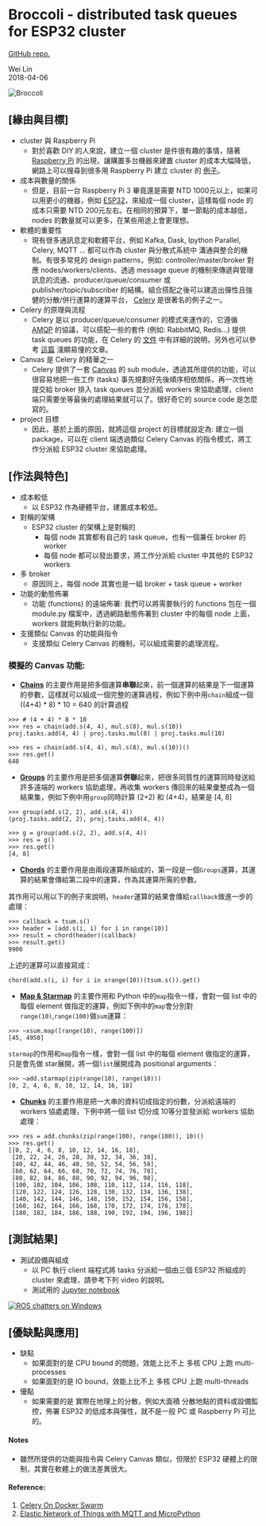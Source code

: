 
# Broccoli - distributed task queues for ESP32 cluster
[GitHub repo.](https://github.com/Wei1234c/Broccoli)

Wei Lin  
2018-04-06  

![Broccoli](https://raw.githubusercontent.com/Wei1234c/Broccoli/master/jpgs/Broccoli_cluster_cover.gif)  

## [緣由與目標]
- cluster 與 Raspberry Pi
  - 對於喜歡 DIY 的人來說，建立一個 cluster 是件很有趣的事情，隨著 [Raspberry Pi](https://www.raspberrypi.org/) 的出現，讓購置多台機器來建置 cluster 的成本大幅降低，網路上可以搜尋到很多用 Raspberry Pi 建立 cluster 的 [例子](https://www.google.com.tw/search?q=raspberry+pi+cluster&tbm=isch&tbo=u&source=univ&sa=X&ved=0ahUKEwiTuYuw4qDaAhWMgLwKHXaMCNkQsAQIUA&biw=1543&bih=732)。
- 成本與數量的關係
  - 但是，目前一台 Raspberry Pi 3 畢竟還是需要 NTD 1000元以上，如果可以用更小的機器，例如 [ESP32](https://en.wikipedia.org/wiki/ESP32)，來組成一個 cluster，這樣每個 node 的成本只需要 NTD 200元左右。在相同的預算下，單一節點的成本越低，nodes 的數量就可以更多，在某些用途上會更理想。
- 軟體的重要性
  - 現有很多通訊息定和軟體平台，例如 Kafka, Dask, Ipython Parallel, Celery, MQTT ... 都可以作為 cluster 與分散式系統中 溝通與整合的機制。有很多常見的 design patterns，例如: controller/master/broker 對應 nodes/workers/clients、透過 message queue 的機制來傳遞與管理訊息的流通、producer/queue/consumer 或 publisher/topic/subscriber 的結構。組合搭配之後可以建造出彈性且強健的分散/併行運算的運算平台， [Celery](http://www.celeryproject.org/) 是很著名的例子之一。
- Celery 的原理與流程
  - Celery 是以 producer/queue/consumer 的模式來運作的，它遵循 [AMQP](https://www.amqp.org/) 的協議，可以搭配一些的套件 (例如: RabbitMQ, Redis...) 提供 task queues 的功能，在 Celery 的 [文件](http://docs.celeryproject.org/en/latest/getting-started/index.html) 中有詳細的說明，另外也可以參考 [這篇](https://www.vinta.com.br/blog/2017/celery-overview-archtecture-and-how-it-works/) 淺顯易懂的文章。
- Canvas 是 Celery 的精華之一
  - Celery 提供了一套 [Canvas](http://docs.celeryproject.org/en/latest/userguide/canvas.html) 的 sub module，透過其所提供的功能，可以很容易地把一些工作 (tasks) 事先規劃好先後順序相依關係，再一次性地提交給 broker 排入 task queues 並分派給 workers 來協助處理，client 端只需要坐等最後的處理結果就可以了。很好奇它的 source code 是怎麼寫的。
- project 目標
  - 因此，基於上面的原因，就將這個 project 的目標就設定為: 建立一個 package，可以在 client 端透過類似 Celery Canvas 的指令模式，將工作分派給 ESP32 cluster 來協助處理。

## [作法與特色]
- 成本較低
  - 以 ESP32 作為硬體平台，建置成本較低。
- 對稱的架構
  - ESP32 cluster 的架構上是對稱的
    - 每個 node 其實都有自己的 task queue，也有一個兼任 broker 的 worker
    - 每個 node 都可以發出要求，將工作分派給 cluster 中其他的 ESP32 workers
- 多 broker
  - 原因同上，每個 node 其實也是一組 broker + task queue + worker
- 功能的動態佈署
  - 功能 (functions) 的遠端佈署: 我們可以將需要執行的 functions 包在一個 module.py 檔案中，透過網路動態佈署到 cluster 中的每個 node 上面，workers 就能夠執行新的功能。
- 支援類似 Canvas 的功能與指令
  - 支援類似 Celery Canvas 的機制，可以組成需要的處理流程。


### 模擬的 Canvas 功能:

- **[Chains](http://docs.celeryproject.org/en/latest/userguide/canvas.html#chains)** 的主要作用是把多個運算**串聯**起來，前一個運算的結果是下一個運算的參數，這樣就可以組成一個完整的運算過程，例如下例中用`chain`組成一個 ((4+4) * 8) * 10  = 640 的計算過程  
   
```
>>> # (4 + 4) * 8 * 10
>>> res = chain(add.s(4, 4), mul.s(8), mul.s(10))
proj.tasks.add(4, 4) | proj.tasks.mul(8) | proj.tasks.mul(10)

>>> res = chain(add.s(4, 4), mul.s(8), mul.s(10))()
>>> res.get()
640
```

- **[Groups](http://docs.celeryproject.org/en/latest/userguide/canvas.html#groups)** 的主要作用是把多個運算**併聯**起來，把很多同質性的運算同時發送給許多遠端的 workers 協助處理，再收集 workers 傳回來的結果彙整成為一個結果集，例如下例中用`group`同時計算 (2+2) 和 (4+4)，結果是 [4, 8]  

```
>>> group(add.s(2, 2), add.s(4, 4))
(proj.tasks.add(2, 2), proj.tasks.add(4, 4))

>>> g = group(add.s(2, 2), add.s(4, 4))
>>> res = g()
>>> res.get()
[4, 8]
```

- **[Chords](http://docs.celeryproject.org/en/latest/userguide/canvas.html#chords)** 的主要作用是由兩段運算所組成的，第一段是一個`Groups`運算，其運算的結果會傳給第二段中的運算，作為其運算所需的參數。  

其作用可以用以下的例子來說明，`header`運算的結果會傳給`callback`做進一步的處理：
```
>>> callback = tsum.s()
>>> header = [add.s(i, i) for i in range(10)]
>>> result = chord(header)(callback)
>>> result.get()
9900
```
上述的運算可以直接寫成：
```
chord(add.s(i, i) for i in xrange(10))(tsum.s()).get()
```


- **[Map & Starmap](http://docs.celeryproject.org/en/latest/userguide/canvas.html#map-starmap)** 的主要作用和 Python 中的`map`指令一樣，會對一個 list 中的每個 element 做指定的運算，例如下例中的`map`會分別對`range(10)`,`range(100)`做`sum`運算：
```
>>> ~xsum.map([range(10), range(100)])
[45, 4950]
```
`starmap`的作用和`map`指令一樣，會對一個 list 中的每個 element 做指定的運算，只是會先做 star展開，將一個`list`展開成為 positional arguments：
```
>>> ~add.starmap(zip(range(10), range(10)))
[0, 2, 4, 6, 8, 10, 12, 14, 16, 18]
```

- **[Chunks](http://docs.celeryproject.org/en/latest/userguide/canvas.html#chunks)** 的主要作用是把一大串的資料切成指定的份數，分派給遠端的 workers 協處處理，下例中將一個 list 切分成 10等分並發派給 workers 協助處理：
```
>>> res = add.chunks(zip(range(100), range(100)), 10)()
>>> res.get()
[[0, 2, 4, 6, 8, 10, 12, 14, 16, 18],
 [20, 22, 24, 26, 28, 30, 32, 34, 36, 38],
 [40, 42, 44, 46, 48, 50, 52, 54, 56, 58],
 [60, 62, 64, 66, 68, 70, 72, 74, 76, 78],
 [80, 82, 84, 86, 88, 90, 92, 94, 96, 98],
 [100, 102, 104, 106, 108, 110, 112, 114, 116, 118],
 [120, 122, 124, 126, 128, 130, 132, 134, 136, 138],
 [140, 142, 144, 146, 148, 150, 152, 154, 156, 158],
 [160, 162, 164, 166, 168, 170, 172, 174, 176, 178],
 [180, 182, 184, 186, 188, 190, 192, 194, 196, 198]]
```

 
## [測試結果]
- 測試設備與組成
  - 以 PC 執行 client 端程式將 tasks 分派給一個由三個 ESP32 所組成的 cluster 來處理，請參考下列 video 的說明。
  - 測試用的 [Jupyter notebook](https://github.com/Wei1234c/Broccoli/blob/master/notebooks/demo/mini%20cluster%20test.ipynb)   
 
 
[![ROS chatters on Windows](https://raw.githubusercontent.com/Wei1234c/Broccoli/master/jpgs/youtube.jpeg)](https://youtu.be/LbiSnh8w1kM)  



## [優缺點與應用]
- 缺點
  - 如果面對的是 CPU bound 的問題，效能上比不上 多核 CPU 上跑  multi-processes
  - 如果面對的是 IO bound，效能上比不上 多核 CPU 上跑  multi-threads
- 優點
  - 如果需要的是 實際在地理上的分散，例如大面積 分散地點的資料或設備監控，佈署 ESP32 的低成本與彈性，就不是一般 PC 或 Raspberry Pi 可比的。

#### Notes
- 雖然所提供的功能與指令與 Celery Canvas 類似，但限於 ESP32 硬體上的限制，其實在軟體上的做法差異很大。

#### Reference:  
  1. [Celery On Docker Swarm](https://github.com/Wei1234c/CeleryOnDockerSwarm/blob/master/celery_projects/CeleryOnDockerSwarm.md)   
  2. [Elastic Network of Things with MQTT and MicroPython](https://github.com/Wei1234c/Elastic_Network_of_Things_with_MQTT_and_MicroPython)
